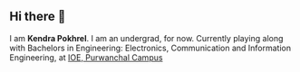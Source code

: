 ## Hi there 👋

I am **Kendra Pokhrel**. I am an undergrad, for now. Currently playing along with Bachelors in Engineering: Electronics, Communication and Information Engineering, at [IOE, Purwanchal Campus](https://www.ioepc.edu.np/)

<!--
**iamkendru/iamkendru** is a ✨ _special_ ✨ repository because its `README.md` (this file) appears on your GitHub profile.

Here are some ideas to get you started:

- 🔭 I’m currently working on ...
- 🌱 I’m currently learning ...
- 👯 I’m looking to collaborate on ...
- 🤔 I’m looking for help with ...
- 💬 Ask me about ...
- 📫 How to reach me: ...
- 😄 Pronouns: ...
- ⚡ Fun fact: ...
-->
